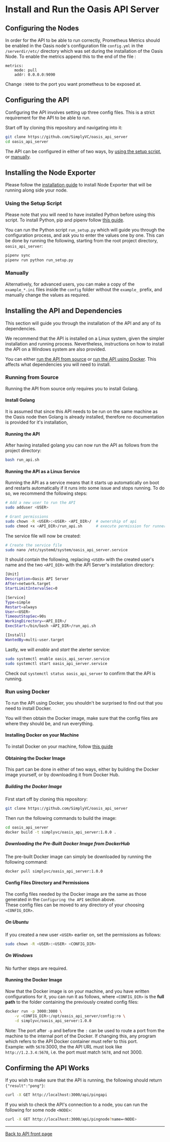 # Install and Run the Oasis API Server

## Configuring the Nodes
In order for the API to be able to run correctly, Prometheus Metrics should be enabled in the Oasis node's configuration file `config.yml` in the `/serverdir/etc/` directory which was set during the installation of the Oasis Node. To enable the metrics append this to the end of the file :

```
metrics:
    mode: pull
    addr: 0.0.0.0:9090 
```

Change `:9090` to the port you want prometheus to be exposed at.

## Configuring the API
Configuring the API involves setting up three config files. This is a strict requirement for the API to be able to run.

Start off by cloning this repository and navigating into it:
```bash
git clone https://github.com/SimplyVC/oasis_api_server
cd oasis_api_server
```

The API can be configured in either of two ways, by [using the setup script](#using-the-setup-script), or [manually](#manually).

## Installing the Node Exporter

Please follow the [installation guide](INSTALL_NODE_EXPORTER.md) to install Node Exporter that will be running along side your node.

### Using the Setup Script

Please note that you will need to have installed Python before using this script.
To install Python, pip and pipenv follow [this guide](INSTALL_PYTHON.md).

You can run the Python script `run_setup.py` which will guide you through the configuration process, and ask you to enter the values one by one. This can be done by running the following, starting from the root project directory, `oasis_api_server`:
```bash
pipenv sync
pipenv run python run_setup.py
```
### Manually
Alternatively, for advanced users, you can make a copy of the `example_*.ini` files inside the `config` folder without the `example_` prefix, and manually change the values as required.

## Installing the API and Dependencies
This section will guide you through the installation of the API and any of its dependencies.

We recommend that the API is installed on a Linux system, given the simpler installation and running process. 
Nevertheless, instructions on how to install the API on a Windows system are also provided.

You can either [run the API from source](#running-from-source) or [run the API using Docker](#run-using-docker).
This affects what dependencies you will need to install.

### Running from Source
Running the API from source only requires you to install Golang.

#### Install Golang
It is assumed that since this API needs to be run on the same machine as the Oasis node then Golang is already installed,
therefore no documentation is provided for it's installation,

#### Running the API
After having installed golang you can now run the API as follows from the project directory:
```bash
bash run_api.sh
```

#### Running the API as a Linux Service
Running the API as a service means that it starts up automatically on boot and restarts automatically if it runs into some issue and stops running. To do so, we recommend the following steps:
```bash
# Add a new user to run the API
sudo adduser <USER>

# Grant permissions
sudo chown -R <USER>:<USER> <API_DIR>/  # ownership of api
sudo chmod +x <API_DIR>/run_api.sh      # execute permission for runner
```

The service file will now be created:

```bash
# Create the service file
sudo nano /etc/systemd/system/oasis_api_server.service
```

It should contain the following, replacing `<USER>` with the created user's name and the two `<API_DIR>` with the API Server's installation directory:

```bash
[Unit]
Description=Oasis API Server
After=network.target
StartLimitIntervalSec=0

[Service]
Type=simple
Restart=always
User=<USER>
TimeoutStopSec=90s
WorkingDirectory=<API_DIR>/
ExecStart=/bin/bash <API_DIR>/run_api.sh

[Install]
WantedBy=multi-user.target
```

Lastly, we will *enable* and *start* the alerter service:
```bash
sudo systemctl enable oasis_api_server.service
sudo systemctl start oasis_api_server.service
```

Check out `systemctl status oasis_api_server` to confirm that the API is running.


### Run using Docker
To run the API using Docker, you shouldn't be surprised to find out that you need to install Docker.

You will then obtain the Docker image, make sure that the config files are where they should be, and run everything.

#### Installing Docker on your Machine
To install Docker on your machine, follow [this guide](INSTALL_DOCKER.md)

#### Obtaining the Docker Image
This part can be done in either of two ways, either by building the Docker image yourself, or by downloading it from Docker Hub.

##### Building the Docker Image
First start off by cloning this repository:
```bash
git clone https://github.com/SimplyVC/oasis_api_server
```

Then run the following commands to build the image:
```bash
cd oasis_api_server
docker build -t simplyvc/oasis_api_server:1.0.0 .
```


##### Downloading the Pre-Built Docker Image from DockerHub
The pre-built Docker image can simply be downloaded by running the following command:
```bash
docker pull simplyvc/oasis_api_server:1.0.0
```

#### Config Files Directory and Permissions
The config files needed by the Docker image are the same as those generated in the `Configuring the API` section above.\
These config files can be moved to any directory of your choosing `<CONFIG_DIR>`.

##### On Ubuntu
If you created a new user `<USER>` earlier on, set the permissions as follows:
```bash
sudo chown -R <USER>:<USER> <CONFIG_DIR>
```

##### On Windows
No further steps are required.

#### Running the Docker Image
Now that the Docker image is on your machine, and you have written configurations for it, you can run it as follows, where `<CONFIG_DIR>` is the **full path** to the folder containing the previously created config files:
```bash
docker run -p 3000:3000 \
    -v <CONFIG_DIR>:/opt/oasis_api_server/config:ro \
    -d simplyvc/oasis_api_server:1.0.0
```

Note: The port after `-p` and before the `:` can be used to route a port from the machine to the internal port of the Docker. If changing this, any program which refers to the API Docker container must refer to this port.\
Example: with `5678`:3000, the the API URL must look like `http://1.2.3.4:5678`, i.e. the port must match `5678`, and not 3000.

## Confirming the API Works
If you wish to make sure that the API is running, the following should return `{"result":"pong"}`:
```bash
curl -X GET http://localhost:3000/api/pingapi
```

If you wish to check the API's connection to a node, you can run the following for some node `<NODE>`:
```bash
curl -X GET http://localhost:3000/api/pingnode?name=<NODE>
```

---
[Back to API front page](../README.md)